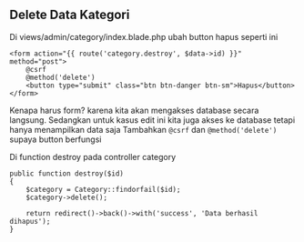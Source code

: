 ## Delete Data Kategori

Di views/admin/category/index.blade.php ubah button hapus seperti ini
```
<form action="{{ route('category.destroy', $data->id) }}" method="post">
    @csrf
    @method('delete')
    <button type="submit" class="btn btn-danger btn-sm">Hapus</button>
</form>
```
Kenapa harus form? karena kita akan mengakses database secara langsung. Sedangkan untuk kasus edit ini kita juga akses ke database tetapi hanya menampilkan data saja
Tambahkan `@csrf` dan `@method('delete')` supaya button berfungsi

Di function destroy pada controller category
```
public function destroy($id)
{
    $category = Category::findorfail($id);
    $category->delete();

    return redirect()->back()->with('success', 'Data berhasil dihapus');
}
```

